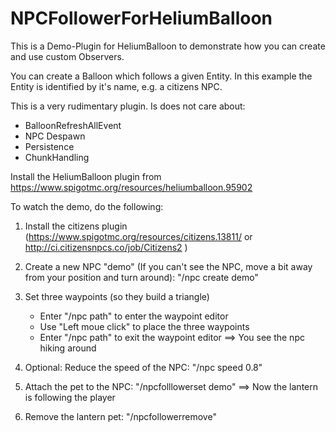 # NPCFollowerForHeliumBalloon

This is a Demo-Plugin for HeliumBalloon to demonstrate how you can create and use custom Observers.

You can create a Balloon which follows a given Entity. In this example the Entity is identified by it's name, e.g. a citizens NPC.

This is a very rudimentary plugin. Is does not care about:
* BalloonRefreshAllEvent
* NPC Despawn
* Persistence
* ChunkHandling

Install the HeliumBalloon plugin from https://www.spigotmc.org/resources/heliumballoon.95902

To watch the demo, do the following:

1. Install the citizens plugin (https://www.spigotmc.org/resources/citizens.13811/ or http://ci.citizensnpcs.co/job/Citizens2 )

2. Create a new NPC "demo" (If you can't see the NPC, move a bit away from your position and turn around):
       "/npc create demo"

3. Set three waypoints (so they build a triangle)
     * Enter "/npc path" to enter the waypoint editor
     * Use "Left moue click" to place the three waypoints
     * Enter "/npc path" to exit the waypoint editor
   ==> You see the npc hiking around

4. Optional: Reduce the speed of the NPC:
       "/npc speed 0.8"

5. Attach the pet to the NPC:
      "/npcfolllowerset demo"
   ==> Now the lantern is following the player

6. Remove the lantern pet:
       "/npcfollowerremove"
